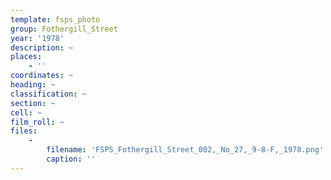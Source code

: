 ```yaml
---
template: fsps_photo
group: Fothergill_Street
year: '1978'
description: ~
places:
    - ''
coordinates: ~
heading: ~
classification: ~
section: ~
cell: ~
film_roll: ~
files:
    -
        filename: 'FSPS_Fothergill_Street_002,_No_27,_9-8-F,_1978.png'
        caption: ''
---
```

